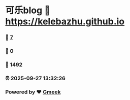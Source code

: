 # 可乐blog :link: https://kelebazhu.github.io 
### :page_facing_up: [7](https://kelebazhu.github.io/tag.html) 
### :speech_balloon: 0 
### :hibiscus: 1492 
### :alarm_clock: 2025-09-27 13:32:26 
### Powered by :heart: [Gmeek](https://github.com/Meekdai/Gmeek)
